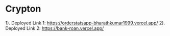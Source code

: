 # Crypton

1). Deployed Link 1: https://orderstatsapp-bharathkumar1999.vercel.app/
2). Deployed Link 2: https://bank-roan.vercel.app/
